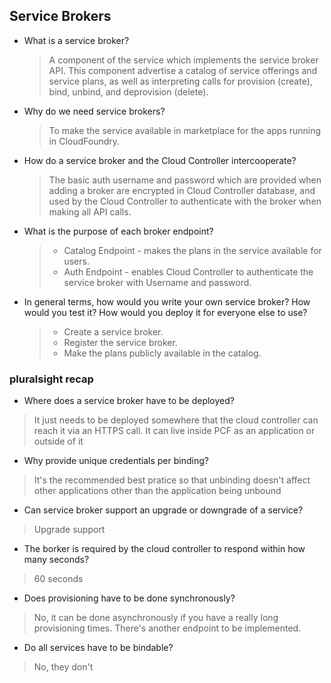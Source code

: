 ## Service Brokers

- What is a service broker?

  > A component of the service which implements the service broker API. This component advertise a catalog of service offerings and service plans, as well as interpreting calls for provision (create), bind, unbind, and deprovision (delete).

- Why do we need service brokers?
  > To make the service available in marketplace for the apps running in CloudFoundry.
  
- How do a service broker and the Cloud Controller intercooperate?
  > The basic auth username and password which are provided when adding a broker are encrypted in Cloud Controller database, and used by the Cloud Controller to authenticate with the broker when making all API calls.
  
- What is the purpose of each broker endpoint?
  > * Catalog Endpoint - makes the plans in the service available for users.
  > * Auth Endpoint - enables Cloud Controller to authenticate the service broker with Username and password.
  
- In general terms, how would you write your own service broker? How would you test it? How would you deploy it for everyone else to use?
  > * Create a service broker.
  > * Register the service broker.
  > * Make the plans publicly available in the catalog.


### pluralsight recap

- Where does a service broker have to be deployed?

> It just needs to be deployed somewhere that the cloud controller can reach it via an HTTPS call. It can live inside PCF as an application or outside of it

- Why provide unique credentials per binding?

> It's the recommended best pratice so that unbinding doesn't affect other applications other than the application being unbound

- Can service broker support an upgrade or downgrade of a service?

> Upgrade support

- The borker is required by the cloud controller to respond within how many seconds?

> 60 seconds

- Does provisioning have to be done synchronously?

> No, it can be done asynchronously if you have a really long provisioning times. There's another endpoint to be implemented.

- Do all services have to be bindable?

> No, they don't
